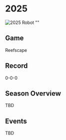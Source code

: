 # 2025

![2025 Robot ""]()

## Game
Reefscape

## Record
0-0-0

## Season Overview
TBD

## Events
TBD